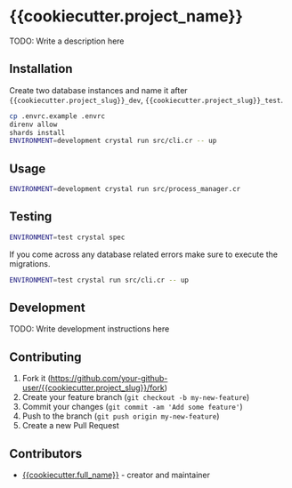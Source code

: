 # {{cookiecutter.project_name}}

TODO: Write a description here

## Installation

Create two database instances and name it after `{{cookiecutter.project_slug}}_dev`, `{{cookiecutter.project_slug}}_test`.

```bash
cp .envrc.example .envrc
direnv allow
shards install
ENVIRONMENT=development crystal run src/cli.cr -- up
```

## Usage

```bash
ENVIRONMENT=development crystal run src/process_manager.cr
```

## Testing

```bash
ENVIRONMENT=test crystal spec
```

If you come across any database related errors make sure to execute the migrations.

```bash
ENVIRONMENT=test crystal run src/cli.cr -- up
```

## Development

TODO: Write development instructions here

## Contributing

1. Fork it (<https://github.com/your-github-user/{{cookiecutter.project_slug}}/fork>)
2. Create your feature branch (`git checkout -b my-new-feature`)
3. Commit your changes (`git commit -am 'Add some feature'`)
4. Push to the branch (`git push origin my-new-feature`)
5. Create a new Pull Request

## Contributors

- [{{cookiecutter.full_name}}](https://github.com/your-github-user) - creator and maintainer
